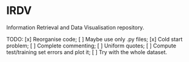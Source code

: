 # IRDV
Information Retrieval and Data Visualisation repository.

TODO:
[x] Reorganise code;
[ ] Maybe use only .py files;
[x] Cold start problem;
[ ] Complete commenting;
[ ] Uniform quotes;
[ ] Compute test/training set errors and plot it;
[ ] Try with the whole dataset.
